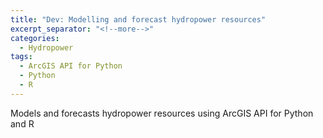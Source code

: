```yaml
---
title: "Dev: Modelling and forecast hydropower resources"
excerpt_separator: "<!--more-->"
categories:
  - Hydropower
tags:
  - ArcGIS API for Python
  - Python
  - R
---
```


Models and forecasts hydropower resources using ArcGIS API for Python and R
